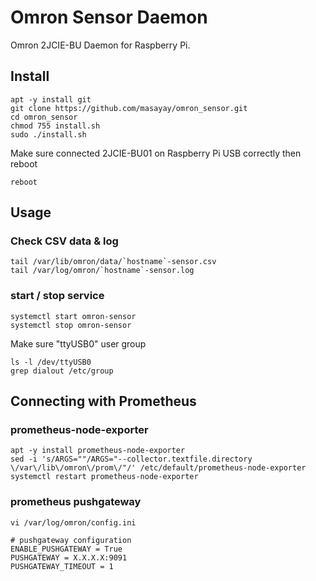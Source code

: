 # Omron Sensor Daemon
Omron 2JCIE-BU Daemon for Raspberry Pi.

## Install
~~~
apt -y install git
git clone https://github.com/masayay/omron_sensor.git
cd omron_sensor
chmod 755 install.sh
sudo ./install.sh
~~~
Make sure connected 2JCIE-BU01 on Raspberry Pi USB correctly then reboot
~~~
reboot
~~~

## Usage
### Check CSV data & log
~~~
tail /var/lib/omron/data/`hostname`-sensor.csv
tail /var/log/omron/`hostname`-sensor.log
~~~

### start / stop service
~~~
systemctl start omron-sensor
systemctl stop omron-sensor
~~~

Make sure "ttyUSB0" user group 
~~~
ls -l /dev/ttyUSB0
grep dialout /etc/group
~~~

## Connecting with Prometheus
### prometheus-node-exporter
~~~
apt -y install prometheus-node-exporter
sed -i 's/ARGS=""/ARGS="--collector.textfile.directory \/var\/lib\/omron\/prom\/"/' /etc/default/prometheus-node-exporter
systemctl restart prometheus-node-exporter
~~~

### prometheus pushgateway
~~~
vi /var/log/omron/config.ini
~~~

~~~
# pushgateway configuration
ENABLE_PUSHGATEWAY = True
PUSHGATEWAY = X.X.X.X:9091
PUSHGATEWAY_TIMEOUT = 1
~~~


